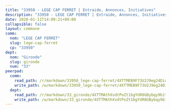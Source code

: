 ```yaml
---
title: "33950 - LEGE CAP FERRET | Entraide, Annonces, Initiatives"
description: "33950 - LEGE CAP FERRET | Entraide, Annonces, Initiatives"
date: 2020-01-11T14:09:21+09:00
collapsible: false
layout: commune
comm:
  nom: "LEGE CAP FERRET"
  slug: lege-cap-ferret
  cp: "33950"
dept:
  nom: "Gironde"
  slug: gironde
  num: "33"
peerpad:
  comm:
    read_path: /r/markdown/33950_lege-cap-ferret/4XTTMEB9F73U2J9eg24Diukfz1JNMFi8nYpA7b6e6P5in5jWB
    write_path: /w/markdown/33950_lege-cap-ferret/4XTTMEB9F73U2J9eg24Diukfz1JNMFi8nYpA7b6e6P5in5jWB-K3TgTjqMBsjt1Dj327LabQbYWsYXN3vgBARDcyESv8axMTgr4EJi9o8CPLjLdcDqcDbGHwMDXJuBAzY9DJcxEtrvHy9BYTzYdWGGeWQ6T4sdY5HiASCrArqa8fx5ru2ZTYvhsvXd
  dept:
    read_path: /r/markdown/33_gironde/4XTTMAthXvdtPoZt1bgYUR8GBybqy9b1tLUaaKDw5iKj57LRt
    write_path: /w/markdown/33_gironde/4XTTMAthXvdtPoZt1bgYUR8GBybqy9b1tLUaaKDw5iKj57LRt-K3TgU8ogmN5s8hbKrZhkV9P1KQiFepNWXjoYRvdMTW1jt7eRXTmrjG677tN9mcUTsALjzYGgb8mvcrYPJn2Jd8cTiBmF9aZcbgdcQL1kzCPJnSf6X8tpEcGPdTr5qT6cQqEpt6oQ
---
```



